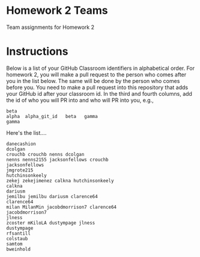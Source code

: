 # Homework 2 Teams

Team assignments for Homework 2

# Instructions

Below is a list of your GitHub Classroom identifiers in 
alphabetical order.  For homework 2, you will 
make a pull request to the person who comes after you in the list below.
The same will be done by the person who comes before you.  You need
to make a pull request into this repository that adds your
GitHub id after your classroom id.  In the third and fourth columns,
add the id of who you will PR into and who will PR into you, e.g., 

```
beta
alpha  alpha_git_id   beta   gamma  
gamma
```

Here's the list....

```
danecashion               
dcolgan
crouchb crouchb nenns dcolgan
nenns nenns2155 jacksonfellows crouchb
jacksonfellows
jmgrote215
hutchinsonkeely
zekej zekejimenez calkna hutchinsonkeely
calkna
dariusm
jemilbu jemilbu dariusm clarence64
clarence64
milan MilanMin jacobdmorrison7 clarence64
jacobdmorrison7
jlness
zcoster mKiloLA dustympage jlness
dustympage
rfsantill
colstaub
samtom
bweinhold
```

